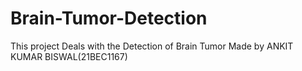 # Brain-Tumor-Detection
This project Deals with  the Detection of Brain Tumor Made by ANKIT KUMAR BISWAL(21BEC1167)
